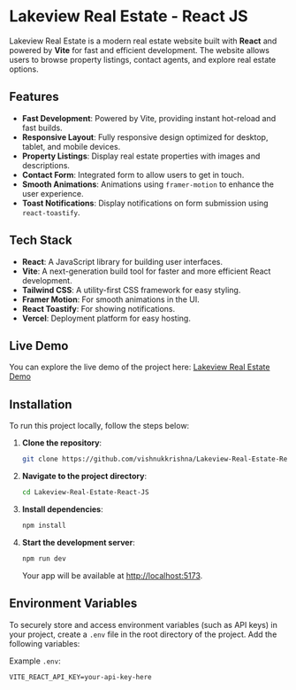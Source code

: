 # Lakeview Real Estate - React JS

Lakeview Real Estate is a modern real estate website built with **React** and powered by **Vite** for fast and efficient development. The website allows users to browse property listings, contact agents, and explore real estate options.

## Features

- **Fast Development**: Powered by Vite, providing instant hot-reload and fast builds.
- **Responsive Layout**: Fully responsive design optimized for desktop, tablet, and mobile devices.
- **Property Listings**: Display real estate properties with images and descriptions.
- **Contact Form**: Integrated form to allow users to get in touch.
- **Smooth Animations**: Animations using `framer-motion` to enhance the user experience.
- **Toast Notifications**: Display notifications on form submission using `react-toastify`.

## Tech Stack

- **React**: A JavaScript library for building user interfaces.
- **Vite**: A next-generation build tool for faster and more efficient React development.
- **Tailwind CSS**: A utility-first CSS framework for easy styling.
- **Framer Motion**: For smooth animations in the UI.
- **React Toastify**: For showing notifications.
- **Vercel**: Deployment platform for easy hosting.

## Live Demo

You can explore the live demo of the project here: [Lakeview Real Estate Demo](https://lakeview-realestate.vercel.app/)

## Installation

To run this project locally, follow the steps below:

1. **Clone the repository**:

   ```bash
   git clone https://github.com/vishnukkrishna/Lakeview-Real-Estate-React-JS.git
   ```

2. **Navigate to the project directory**:

   ```bash
   cd Lakeview-Real-Estate-React-JS
   ```

3. **Install dependencies**:

   ```bash
   npm install
   ```

4. **Start the development server**:

   ```bash
   npm run dev
   ```

   Your app will be available at [http://localhost:5173](http://localhost:5173).

## Environment Variables

To securely store and access environment variables (such as API keys) in your project, create a `.env` file in the root directory of the project. Add the following variables:

Example `.env`:

```env
VITE_REACT_API_KEY=your-api-key-here
```
